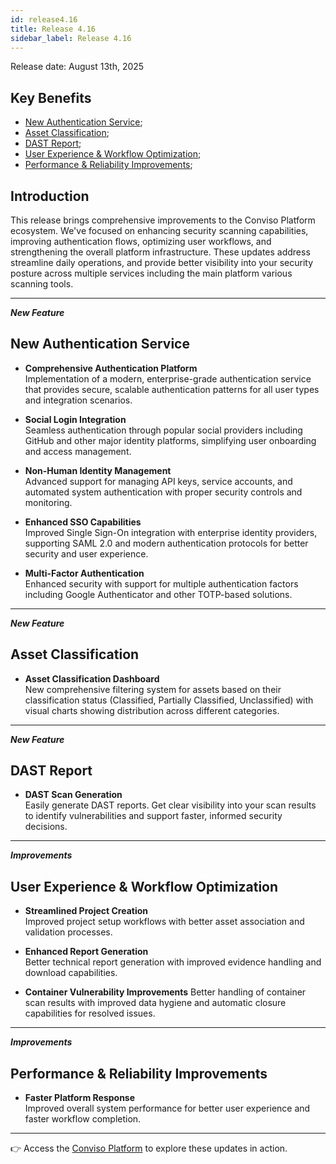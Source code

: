 ```yaml
---
id: release4.16
title: Release 4.16
sidebar_label: Release 4.16
---
```


Release date: August 13th, 2025

## Key Benefits

* [New Authentication Service](#new-authentication-service);
* [Asset Classification](#asset-classification-enhancements);
* [DAST Report](#dast-report);
* [User Experience & Workflow Optimization](#user-experience--workflow-optimization);
* [Performance & Reliability Improvements](#performance--reliability-improvements);

## Introduction

This release brings comprehensive improvements to the Conviso Platform ecosystem. We've focused on enhancing security scanning capabilities, improving authentication flows, optimizing user workflows, and strengthening the overall platform infrastructure. These updates address streamline daily operations, and provide better visibility into your security posture across multiple services including the main platform various scanning tools.

---

**_New Feature_**
## New Authentication Service

- **Comprehensive Authentication Platform**  
  Implementation of a modern, enterprise-grade authentication service that provides secure, scalable authentication patterns for all user types and integration scenarios.

- **Social Login Integration**  
  Seamless authentication through popular social providers including GitHub and other major identity platforms, simplifying user onboarding and access management.

- **Non-Human Identity Management**  
  Advanced support for managing API keys, service accounts, and automated system authentication with proper security controls and monitoring.

- **Enhanced SSO Capabilities**  
  Improved Single Sign-On integration with enterprise identity providers, supporting SAML 2.0 and modern authentication protocols for better security and user experience.

- **Multi-Factor Authentication**  
  Enhanced security with support for multiple authentication factors including Google Authenticator and other TOTP-based solutions.

---

**_New Feature_**
## Asset Classification

- **Asset Classification Dashboard**  
  New comprehensive filtering system for assets based on their classification status (Classified, Partially Classified, Unclassified) with visual charts showing distribution across different categories.

---

**_New Feature_**
## DAST Report

- **DAST Scan Generation**  
  Easily generate DAST reports. Get clear visibility into your scan results to identify vulnerabilities and support faster, informed security decisions.

---

**_Improvements_**
## User Experience & Workflow Optimization

- **Streamlined Project Creation**  
  Improved project setup workflows with better asset association and validation processes.

- **Enhanced Report Generation**  
  Better technical report generation with improved evidence handling and download capabilities.

- **Container Vulnerability Improvements** 
  Better handling of container scan results with improved data hygiene and automatic closure capabilities for resolved issues.

---

**_Improvements_**
## Performance & Reliability Improvements

- **Faster Platform Response**  
  Improved overall system performance for better user experience and faster workflow completion.

---

👉 Access the [Conviso Platform](https://app.convisoappsec.com) to explore these updates in action.
